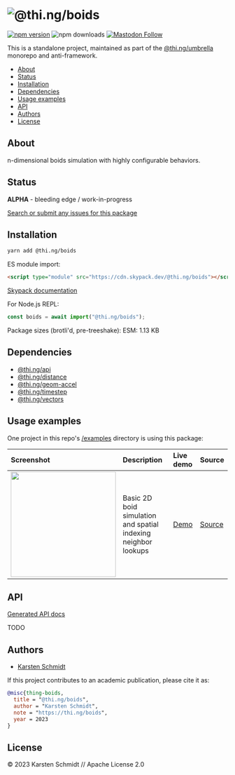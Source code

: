 <!-- This file is generated - DO NOT EDIT! -->
<!-- Please see: https://github.com/thi-ng/umbrella/blob/develop/CONTRIBUTING.md#changes-to-readme-files -->

# ![@thi.ng/boids](https://media.thi.ng/umbrella/banners-20230807/thing-boids.svg?783d6098)

[![npm version](https://img.shields.io/npm/v/@thi.ng/boids.svg)](https://www.npmjs.com/package/@thi.ng/boids)
![npm downloads](https://img.shields.io/npm/dm/@thi.ng/boids.svg)
[![Mastodon Follow](https://img.shields.io/mastodon/follow/109331703950160316?domain=https%3A%2F%2Fmastodon.thi.ng&style=social)](https://mastodon.thi.ng/@toxi)

This is a standalone project, maintained as part of the
[@thi.ng/umbrella](https://github.com/thi-ng/umbrella/) monorepo and
anti-framework.

- [About](#about)
- [Status](#status)
- [Installation](#installation)
- [Dependencies](#dependencies)
- [Usage examples](#usage-examples)
- [API](#api)
- [Authors](#authors)
- [License](#license)

## About

n-dimensional boids simulation with highly configurable behaviors.

## Status

**ALPHA** - bleeding edge / work-in-progress

[Search or submit any issues for this package](https://github.com/thi-ng/umbrella/issues?q=%5Bboids%5D+in%3Atitle)

## Installation

```bash
yarn add @thi.ng/boids
```

ES module import:

```html
<script type="module" src="https://cdn.skypack.dev/@thi.ng/boids"></script>
```

[Skypack documentation](https://docs.skypack.dev/)

For Node.js REPL:

```js
const boids = await import("@thi.ng/boids");
```

Package sizes (brotli'd, pre-treeshake): ESM: 1.13 KB

## Dependencies

- [@thi.ng/api](https://github.com/thi-ng/umbrella/tree/develop/packages/api)
- [@thi.ng/distance](https://github.com/thi-ng/umbrella/tree/develop/packages/distance)
- [@thi.ng/geom-accel](https://github.com/thi-ng/umbrella/tree/develop/packages/geom-accel)
- [@thi.ng/timestep](https://github.com/thi-ng/umbrella/tree/develop/packages/timestep)
- [@thi.ng/vectors](https://github.com/thi-ng/umbrella/tree/develop/packages/vectors)

## Usage examples

One project in this repo's
[/examples](https://github.com/thi-ng/umbrella/tree/develop/examples)
directory is using this package:

| Screenshot                                                                                                         | Description                                                    | Live demo                                         | Source                                                                         |
|:-------------------------------------------------------------------------------------------------------------------|:---------------------------------------------------------------|:--------------------------------------------------|:-------------------------------------------------------------------------------|
| <img src="https://raw.githubusercontent.com/thi-ng/umbrella/develop/assets/examples/boid-basics.png" width="240"/> | Basic 2D boid simulation and spatial indexing neighbor lookups | [Demo](https://demo.thi.ng/umbrella/boid-basics/) | [Source](https://github.com/thi-ng/umbrella/tree/develop/examples/boid-basics) |

## API

[Generated API docs](https://docs.thi.ng/umbrella/boids/)

TODO

## Authors

- [Karsten Schmidt](https://thi.ng)

If this project contributes to an academic publication, please cite it as:

```bibtex
@misc{thing-boids,
  title = "@thi.ng/boids",
  author = "Karsten Schmidt",
  note = "https://thi.ng/boids",
  year = 2023
}
```

## License

&copy; 2023 Karsten Schmidt // Apache License 2.0
